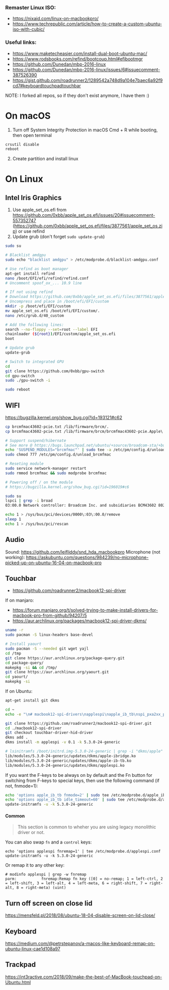 
### Remaster Linux ISO:
* https://nixaid.com/linux-on-macbookpro/
* https://www.techrepublic.com/article/how-to-create-a-custom-ubuntu-iso-with-cubic/

### Useful links:
* https://www.maketecheasier.com/install-dual-boot-ubuntu-mac/
* https://www.rodsbooks.com/refind/bootcoup.html#efibootmgr
* https://github.com/Dunedan/mbp-2016-linux
* https://github.com/Dunedan/mbp-2016-linux/issues/6#issuecomment-387526390
* https://gist.github.com/roadrunner2/1289542a748d9a104e7baec6a92f9cd7#keyboardtouchpadtouchbar

NOTE: I forked all repos, so if they don't exist anymore, I have them :)

# On macOS

1. Turn off System Integrity Protection in macOS
Cmd + R while booting, then open terminal
```bash
crsutil disable
reboot
```
2. Create partition and install linux

# On Linux

## Intel Iris Graphics

1. Use apple_set_os.efi from https://github.com/0xbb/apple_set_os.efi/issues/20#issuecomment-557352747 (https://github.com/0xbb/apple_set_os.efi/files/3877561/apple_set_os.zip) or use refind
2. Update grub (don't forget `sudo update-grub`)
```bash
sudo su

# Blacklist amdgpu
sudo echo "blacklist amdgpu" > /etc/modprobe.d/blacklist-amdgpu.conf

# Use refind as boot manager
apt-get install refind
nano /boot/EFI/efi/refind/refind.conf
# Uncomment spoof_ox_... 10.9 line

# If not using refind
# Download https://github.com/0xbb/apple_set_os.efi/files/3877561/apple_set_os.zip
# Uncompress and place in /boot/efi/EFI/custom
mkdir -p /boot/efi/EFI/custom
mv apple_set_os.efi /boot/efi/EFI/custom/.
nano /etc/grub.d/40_custom

# Add the following lines:
search --no-floppy --set=root --label EFI
chainloader (${root})/EFI/custom/apple_set_os.efi
boot

# Update grub
update-grub

# Switch to integrated GPU
cd
git clone https://github.com/0xbb/gpu-switch
cd gpu-switch
sudo ./gpu-switch -i

sudo reboot
```

## WIFI

https://bugzilla.kernel.org/show_bug.cgi?id=193121#c62

```bash
cp brcmfmac43602-pcie.txt /lib/firmware/brcm/.
cp brcmfmac43602-pcie.txt /lib/firmware/brcm/brcmfmac43602-pcie.Apple\ Inc.-MacBookPro13,3.txt

# Support suspend/hibernate
# See more @ https://bugs.launchpad.net/ubuntu/+source/broadcom-sta/+bug/1765036
echo 'SUSPEND_MODULES="brcmfmac"' | sudo tee -a /etc/pm/config.d/unload_brcmfmac
sudo chmod 777 /etc/pm/config.d/unload_brcmfmac

# Reseting module
sudo service network-manager restart
sudo rmmod brcmfmac && sudo modprobe brcmfmac

# Powering off / on the module
# https://bugzilla.kernel.org/show_bug.cgi?id=196019#c6

sudo su
lspci | grep -i broad
03:00.0 Network controller: Broadcom Inc. and subsidiaries BCM43602 802.11ac Wireless LAN SoC (rev 02)

echo 1 > /sys/bus/pci/devices/0000\:03\:00.0/remove
sleep 1
echo 1 > /sys/bus/pci/rescan

```

## Audio

Sound: https://github.com/leifliddy/snd_hda_macbookpro
Microphone (not working): https://askubuntu.com/questions/984239/no-microphone-picked-up-on-ubuntu-16-04-on-macbook-pro

## Touchbar

* https://github.com/roadrunner2/macbook12-spi-driver

If on manjaro:

* https://forum.manjaro.org/t/solved-trying-to-make-install-drivers-for-macbook-pro-from-github/94207/5
* https://aur.archlinux.org/packages/macbook12-spi-driver-dkms/

```bash
uname -r
sudo pacman -S linux-headers base-devel

# Install yaourt
sudo pacman -S --needed git wget yajl
cd /tmp
git clone https://aur.archlinux.org/package-query.git
cd package-query/
makepkg -si && cd /tmp/
git clone https://aur.archlinux.org/yaourt.git
cd yaourt/
makepkg -si

```

If on Ubuntu:

```bash
apt-get install git dkms

cd ~
echo -e "\n# macbook12-spi-drivers\napplespi\napple_ib_tb\nspi_pxa2xx_platform\nintel_lpss_pci" >> /etc/initramfs-tools/modules

git clone https://github.com/roadrunner2/macbook12-spi-driver.git
cd ./macbook12-spi-driver
git checkout touchbar-driver-hid-driver
dkms add .
dkms install -m applespi -v 0.1 -k 5.3.0-24-generic

# lsinitramfs /boot/initrd.img-5.3.0-24-generic | grep -i "dkms/apple"
lib/modules/5.3.0-24-generic/updates/dkms/apple-ibridge.ko
lib/modules/5.3.0-24-generic/updates/dkms/apple-ib-tb.ko
lib/modules/5.3.0-24-generic/updates/dkms/applespi.ko
```

If you want the F-keys to be always on by default and the Fn button for switching from F-keys to special keys, then use the following command (if not, fnmode=1):

```bash
echo 'options apple_ib_tb fnmode=2' | sudo tee /etc/modprobe.d/apple_ib_tb.conf
echo 'options apple_ib_tb idle_timeout=60' | sudo tee /etc/modprobe.d/apple_ib_tb.conf
update-initramfs -u -k 5.3.0-24-generic
```

#### Common

> This section is common to wheher you are using legacy monolithic driver or not.

You can also swap `fn` and a `control` keys:

```
echo 'options applespi fnremap=1' | tee /etc/modprobe.d/applespi.conf
update-initramfs -u -k 5.3.0-24-generic

```

Or remap it to any other key:

```
# modinfo applespi | grep -w fnremap
parm:           fnremap:Remap fn key ([0] = no-remap; 1 = left-ctrl, 2 = left-shift, 3 = left-alt, 4 = left-meta, 6 = right-shift, 7 = right-alt, 8 = right-meta) (uint)

```

## Turn off screen on close lid
https://mensfeld.pl/2018/08/ubuntu-18-04-disable-screen-on-lid-close/


## Keyboard
https://medium.com/@petrstepanov/a-macos-like-keyboard-remap-on-ubuntu-linux-cae1d108a97

## Trackpad
https://int3ractive.com/2018/09/make-the-best-of-MacBook-touchpad-on-Ubuntu.html